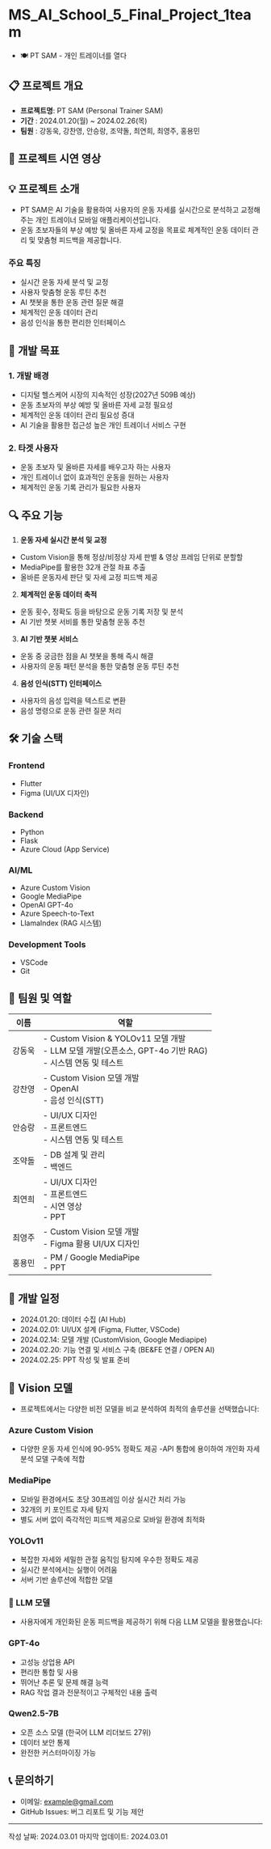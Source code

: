 # MS_AI_School_5_Final_Project_1team

- 🍽️ PT SAM - 개인 트레이너를 열다

## 📋 프로젝트 개요

- **프로젝트명**: PT SAM (Personal Trainer SAM)
- **기간** : 2024.01.20(월) ~ 2024.02.26(목)
- **팀원** : 강동욱, 강찬영, 안승랑, 조약돌, 최연희, 최영주, 홍용민

##  🎥 프로젝트 시연 영상


## 💡 프로젝트 소개
- PT SAM은 AI 기술을 활용하여 사용자의 운동 자세를 실시간으로 분석하고 교정해주는 개인 트레이너 모바일 애플리케이션입니다. 
- 운동 초보자들의 부상 예방 및 올바른 자세 교정을 목표로 체계적인 운동 데이터 관리 및 맞춤형 피드백을 제공합니다.

### 주요 특징
- 실시간 운동 자세 분석 및 교정
- 사용자 맞춤형 운동 루틴 추천
- AI 챗봇을 통한 운동 관련 질문 해결
- 체계적인 운동 데이터 관리
- 음성 인식을 통한 편리한 인터페이스

## 🎯 개발 목표
### 1. 개발 배경
- 디지털 헬스케어 시장의 지속적인 성장(2027년 509B 예상)
- 운동 초보자의 부상 예방 및 올바른 자세 교정 필요성
- 체계적인 운동 데이터 관리 필요성 증대
- AI 기술을 활용한 접근성 높은 개인 트레이너 서비스 구현

### 2. 타겟 사용자
- 운동 초보자 및 올바른 자세를 배우고자 하는 사용자
- 개인 트레이너 없이 효과적인 운동을 원하는 사용자
- 체계적인 운동 기록 관리가 필요한 사용자

## 🔍 주요 기능

1. **운동 자세 실시간 분석 및 교정**
- Custom Vision을 통해 정상/비정상 자세 판별 & 영상 프레임 단위로 분할할
- MediaPipe를 활용한 32개 관절 좌표 추출
- 올바른 운동자세 판단 및 자세 교정 피드백 제공

2. **체계적인 운동 데이터 축적**
- 운동 횟수, 정확도 등을 바탕으로 운동 기록 저장 및 분석
- AI 기반 챗봇 서비를 통한 맞춤형 운동 추천

3. **AI 기반 챗봇 서비스**
- 운동 중 궁금한 점을 AI 챗봇을 통해 즉시 해결
- 사용자의 운동 패턴 분석을 통한 맞춤형 운동 루틴 추천

4. **음성 인식(STT) 인터페이스**
- 사용자의 음성 입력을 텍스트로 변환
- 음성 명령으로 운동 관련 질문 처리

## 🛠 기술 스택
### Frontend
- Flutter
- Figma (UI/UX 디자인)

### Backend
- Python
- Flask
- Azure Cloud (App Service)

### AI/ML
- Azure Custom Vision
- Google MediaPipe
- OpenAI GPT-4o
- Azure Speech-to-Text
- LlamaIndex (RAG 시스템)

### Development Tools
- VSCode
- Git

## 👥 팀원 및 역할
| 이름 | 역할 |
|------|------|
| 강동욱 | - Custom Vision & YOLOv11 모델 개발<br>- LLM 모델 개발(오픈소스, GPT-4o 기반 RAG)<br>- 시스템 연동 및 테스트  |
| 강찬영 | - Custom Vision 모델 개발<br>- OpenAI<br>- 음성 인식(STT) |
| 안승랑 | - UI/UX 디자인<br>- 프론트엔드<br>- 시스템 연동 및 테스트 |
| 조약돌 | - DB 설계 및 관리<br>- 백엔드 |
| 최연희 | - UI/UX 디자인<br>- 프론트엔드<br>- 시연 영상<br>- PPT |
| 최영주 | - Custom Vision 모델 개발<br>- Figma 활용 UI/UX 디자인 |
| 홍용민 | - PM / Google MediaPipe<br>- PPT |


## 📅 개발 일정

- 2024.01.20: 데이터 수집 (AI Hub)
- 2024.02.01: UI/UX 설계 (Figma, Flutter, VSCode)
- 2024.02.14: 모델 개발 (CustomVision, Google Mediapipe)
- 2024.02.20: 기능 연결 및 서비스 구축 (BE&FE 연결 / OPEN AI)
- 2024.02.25: PPT 작성 및 발표 준비

## 🌟 Vision 모델
- 프로젝트에서는 다양한 비전 모델을 비교 분석하여 최적의 솔루션을 선택했습니다:

### Azure Custom Vision

- 다양한 운동 자세 인식에 90-95% 정확도 제공
-API 통합에 용이하여 개인화 자세 분석 모델 구축에 적합

### MediaPipe
- 모바일 환경에서도 초당 30프레임 이상 실시간 처리 가능
- 32개의 키 포인트로 자세 탐지
- 별도 서버 없이 즉각적인 피드백 제공으로 모바일 환경에 최적화

### YOLOv11
- 복잡한 자세와 세밀한 관절 움직임 탐지에 우수한 정확도 제공
- 실시간 분석에서는 실행이 어려움
- 서버 기반 솔루션에 적합한 모델

### 🤖 LLM 모델
- 사용자에게 개인화된 운동 피드백을 제공하기 위해 다음 LLM 모델을 활용했습니다:
### GPT-4o
- 고성능 상업용 API
- 편리한 통합 및 사용
- 뛰어난 추론 및 문제 해결 능력
- RAG 작업 결과 전문적이고 구체적인 내용 출력

### Qwen2.5-7B
- 오픈 소스 모델 (한국어 LLM 리더보드 27위)
- 데이터 보안 통제
- 완전한 커스터마이징 가능

## 📞 문의하기
- 이메일: example@gmail.com
- GitHub Issues: 버그 리포트 및 기능 제안

---
작성 날짜: 2024.03.01
마지막 업데이트: 2024.03.01
